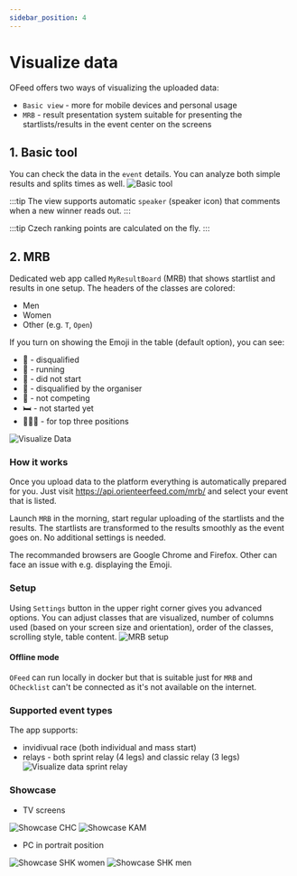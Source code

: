```yaml
---
sidebar_position: 4
---
```


# Visualize data
OFeed offers two ways of visualizing the uploaded data:
- `Basic view` - more for mobile devices and personal usage
- `MRB` - result presentation system suitable for presenting the startlists/results in the event center on the screens

## 1. Basic tool
You can check the data in the `event` details. You can analyze both simple results and splits times as well.
![Basic tool](/img/tutorials/visualize-data-ofeed.png)

:::tip
The view supports automatic `speaker` (speaker icon) that comments when a new winner reads out.
:::

:::tip
Czech ranking points are calculated on the fly.
:::

## 2. MRB
Dedicated web app called `MyResultBoard` (MRB) that shows startlist and results in one setup. The headers of the classes are colored:
- <span class="mrb-blue">Men</span>
- <span class="mrb-pink">Women</span>
- <span class="mrb-grey">Other</span> (e.g. `T`, `Open`)

If you turn on showing the Emoji in the table (default option), you can see:
- 🙈 - disqualified
- 🏃 - running
- 🥺 - did not start
- 🏴 - disqualified by the organiser
- 🦄 - not competing
- 🛏️ - not started yet
- 🥇🥈🥉 - for top three positions

![Visualize Data](/img/tutorials/visualize-data-mrb.png)

### How it works
Once you upload data to the platform everything is automatically prepared for you. Just visit https://api.orienteerfeed.com/mrb/ and select your event that is listed.

Launch `MRB` in the morning, start regular uploading of the startlists and the results. The startlists are transformed to the results smoothly as the event goes on. No additional settings is needed.

The recommanded browsers are Google Chrome and Firefox. Other can face an issue with e.g. displaying the Emoji.

### Setup
Using `Settings` button in the upper right corner gives you advanced options. You can adjust classes that are visualized, number of columns used (based on your screen size and orientation), order of the classes, scrolling style, table content.
![MRB setup](/img/tutorials/visualize-data-mrb-settings.png)

#### Offline mode
`OFeed` can run locally in docker but that is suitable just for `MRB` and `OChecklist` can't be connected as it's not available on the internet.

### Supported event types
The app supports:
- invidivual race (both individual and mass start)
- relays - both sprint relay (4 legs) and classic relay (3 legs)
![Visualize data sprint relay](/img/tutorials/visualize-data-mrb-sprint-relay.png)

### Showcase
- TV screens

![Showcase CHC](/img/tutorials/mrb/mrb_showcase_chc.jpeg)
![Showcase KAM](/img/tutorials/mrb/mrb_showcase_kam.jpg)

- PC in portrait position

![Showcase SHK women](/img/tutorials/mrb/mrb_showcase_shk_women.jpg)
![Showcase SHK men](/img/tutorials/mrb/mrb_showcase_shk_men.jpg)
